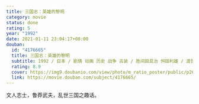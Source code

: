```yaml
---
title: 三国志：英雄的黎明
category: movie
status: done
rating: 5
year: "1992"
date: 2021-01-11 23:04:17+08:00
douban:
  id: "4176665"
  title: 三国志：英雄的黎明
  subtitle: 1992 / 日本 / 剧情 动画 历史 战争 古装 / 胜间田具治 舛田利雄 / 渡哲也 青井辉彦
  rating: 8.9
  cover: https://img9.doubanio.com/view/photo/m_ratio_poster/public/p2606814075.jpg
  link: https://movie.douban.com/subject/4176665/
---
```


文人志士，鲁莽武夫，乱世三国之趣话。
